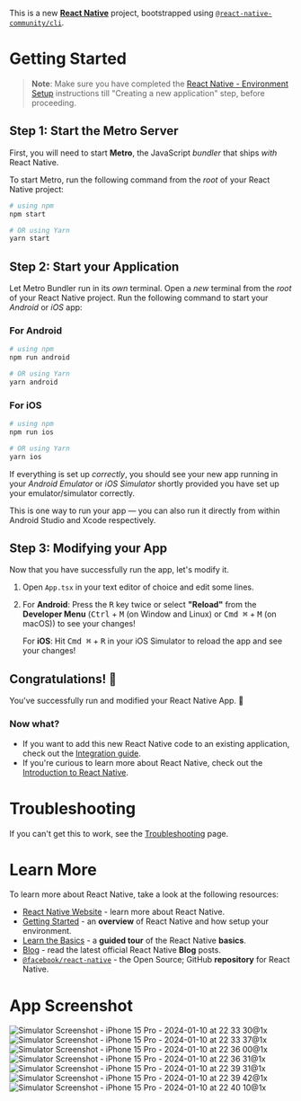 This is a new [**React Native**](https://reactnative.dev) project, bootstrapped using [`@react-native-community/cli`](https://github.com/react-native-community/cli).

# Getting Started

>**Note**: Make sure you have completed the [React Native - Environment Setup](https://reactnative.dev/docs/environment-setup) instructions till "Creating a new application" step, before proceeding.

## Step 1: Start the Metro Server

First, you will need to start **Metro**, the JavaScript _bundler_ that ships _with_ React Native.

To start Metro, run the following command from the _root_ of your React Native project:

```bash
# using npm
npm start

# OR using Yarn
yarn start
```

## Step 2: Start your Application

Let Metro Bundler run in its _own_ terminal. Open a _new_ terminal from the _root_ of your React Native project. Run the following command to start your _Android_ or _iOS_ app:

### For Android

```bash
# using npm
npm run android

# OR using Yarn
yarn android
```

### For iOS

```bash
# using npm
npm run ios

# OR using Yarn
yarn ios
```

If everything is set up _correctly_, you should see your new app running in your _Android Emulator_ or _iOS Simulator_ shortly provided you have set up your emulator/simulator correctly.

This is one way to run your app — you can also run it directly from within Android Studio and Xcode respectively.

## Step 3: Modifying your App

Now that you have successfully run the app, let's modify it.

1. Open `App.tsx` in your text editor of choice and edit some lines.
2. For **Android**: Press the <kbd>R</kbd> key twice or select **"Reload"** from the **Developer Menu** (<kbd>Ctrl</kbd> + <kbd>M</kbd> (on Window and Linux) or <kbd>Cmd ⌘</kbd> + <kbd>M</kbd> (on macOS)) to see your changes!

   For **iOS**: Hit <kbd>Cmd ⌘</kbd> + <kbd>R</kbd> in your iOS Simulator to reload the app and see your changes!

## Congratulations! :tada:

You've successfully run and modified your React Native App. :partying_face:

### Now what?

- If you want to add this new React Native code to an existing application, check out the [Integration guide](https://reactnative.dev/docs/integration-with-existing-apps).
- If you're curious to learn more about React Native, check out the [Introduction to React Native](https://reactnative.dev/docs/getting-started).

# Troubleshooting

If you can't get this to work, see the [Troubleshooting](https://reactnative.dev/docs/troubleshooting) page.

# Learn More

To learn more about React Native, take a look at the following resources:

- [React Native Website](https://reactnative.dev) - learn more about React Native.
- [Getting Started](https://reactnative.dev/docs/environment-setup) - an **overview** of React Native and how setup your environment.
- [Learn the Basics](https://reactnative.dev/docs/getting-started) - a **guided tour** of the React Native **basics**.
- [Blog](https://reactnative.dev/blog) - read the latest official React Native **Blog** posts.
- [`@facebook/react-native`](https://github.com/facebook/react-native) - the Open Source; GitHub **repository** for React Native.

# App Screenshot
![Simulator Screenshot - iPhone 15 Pro - 2024-01-10 at 22 33 30@1x](https://github.com/Sarwar-Shawon/GevsApp/assets/16131704/04c304c4-237a-4333-9180-48666999b5fd)
![Simulator Screenshot - iPhone 15 Pro - 2024-01-10 at 22 33 37@1x](https://github.com/Sarwar-Shawon/GevsApp/assets/16131704/2bbbee31-e659-44f0-8dec-cea54dbd36d5)
![Simulator Screenshot - iPhone 15 Pro - 2024-01-10 at 22 36 00@1x](https://github.com/Sarwar-Shawon/GevsApp/assets/16131704/cf221384-1fee-4eba-a2db-9951612231d2)
![Simulator Screenshot - iPhone 15 Pro - 2024-01-10 at 22 36 31@1x](https://github.com/Sarwar-Shawon/GevsApp/assets/16131704/49a59254-519d-43e9-b167-c139b6b0c0e6)
![Simulator Screenshot - iPhone 15 Pro - 2024-01-10 at 22 39 31@1x](https://github.com/Sarwar-Shawon/GevsApp/assets/16131704/9dbf06a7-7ee3-4a5f-b544-eff0580ceae3)
![Simulator Screenshot - iPhone 15 Pro - 2024-01-10 at 22 39 42@1x](https://github.com/Sarwar-Shawon/GevsApp/assets/16131704/a444365c-58e7-436a-8cbe-c14140eaeb7a)
![Simulator Screenshot - iPhone 15 Pro - 2024-01-10 at 22 40 10@1x](https://github.com/Sarwar-Shawon/GevsApp/assets/16131704/211948f0-478f-4b86-b493-da5f39c68fef)
